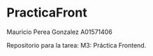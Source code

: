 # PracticaFront
Mauricio Perea Gonzalez A01571406

Repositorio para la tarea: M3: Práctica Frontend.

